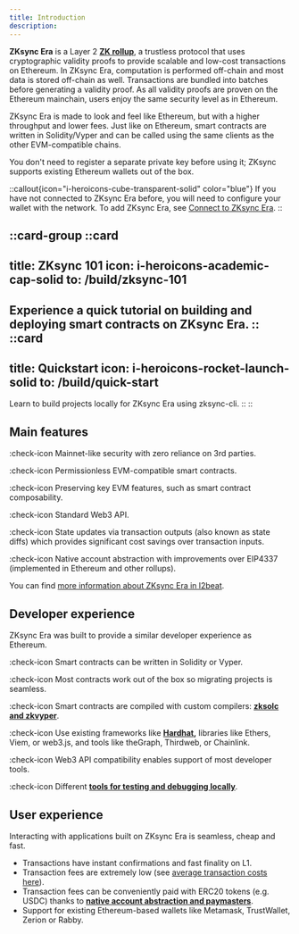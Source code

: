 ```yaml
---
title: Introduction
description:
---
```


**ZKsync Era** is a Layer 2
**[ZK rollup](/build/resources/glossary#zk-rollup)**, a trustless protocol that
uses cryptographic validity proofs to provide scalable and low-cost transactions on Ethereum.
In ZKsync Era, computation is performed off-chain and most data is stored off-chain as well.
Transactions are bundled into batches before generating a validity proof.
As all validity proofs are proven on the Ethereum mainchain, users enjoy the same security
level as in Ethereum.

ZKsync Era is made to look and feel like Ethereum, but with a higher throughput and lower fees.
Just like on Ethereum, smart contracts are written in Solidity/Vyper and can be called using the same clients as the other EVM-compatible
chains.

You don't need to register a separate private key before using it;
ZKsync supports existing Ethereum wallets out of the box.

::callout{icon="i-heroicons-cube-transparent-solid" color="blue"}
If you have not connected to ZKsync Era before, you will need to
configure your wallet with the network. To add ZKsync Era, see [Connect to ZKsync Era](/build/connect-to-zksync).
::

::card-group
  ::card
  ---
  title: ZKsync 101
  icon: i-heroicons-academic-cap-solid
  to: /build/zksync-101
  ---
  Experience a quick tutorial on building and deploying smart contracts on ZKsync Era.
  ::
  ::card
  ---
  title: Quickstart
  icon: i-heroicons-rocket-launch-solid
  to: /build/quick-start
  ---
  Learn to build projects locally for ZKsync Era using zksync-cli.
  ::
::

## Main features
:check-icon Mainnet-like security with zero reliance on 3rd parties.

:check-icon Permissionless EVM-compatible smart contracts.

:check-icon Preserving key EVM features, such as smart contract composability.

:check-icon Standard Web3 API.

:check-icon State updates via transaction outputs (also known as state diffs) which provides significant cost savings
over transaction inputs.

:check-icon Native account abstraction with improvements over EIP4337 (implemented in Ethereum and other rollups).

You can find [more information about ZKsync Era in l2beat](https://l2beat.com/scaling/projects/zksync-era#stage).

## Developer experience

ZKsync Era was built to provide a similar developer experience as Ethereum.

:check-icon Smart contracts can be written in Solidity or Vyper.

:check-icon Most contracts work out of the box so migrating projects is seamless.

:check-icon Smart contracts are compiled with custom compilers: **[zksolc and
zkvyper](https://docs.zksync.io/zk-stack/components/compiler/toolchain/overview.html)**.

:check-icon Use existing frameworks
like **[Hardhat](https://docs.zksync.io/build/tooling/hardhat/getting-started.html),** libraries like Ethers, Viem, or
web3.js, and tools like theGraph, Thirdweb, or Chainlink.

:check-icon Web3 API compatibility enables support of most developer tools.

:check-icon Different **[tools for testing and debugging
locally](https://docs.zksync.io/build/test-and-debug/getting-started.html)**.

## User experience

Interacting with applications built on ZKsync Era is seamless, cheap and fast.

- Transactions have instant confirmations and fast finality on L1.
- Transaction fees are extremely low (see [average transaction costs
  here](https://www.growthepie.xyz/fundamentals/transaction-costs)).
- Transaction fees can be conveniently paid with ERC20 tokens (e.g. USDC) thanks to **[native account abstraction and
  paymasters](https://docs.zksync.io/build/developer-reference/account-abstraction.html)**.
- Support for existing Ethereum-based wallets like Metamask, TrustWallet, Zerion or Rabby.
